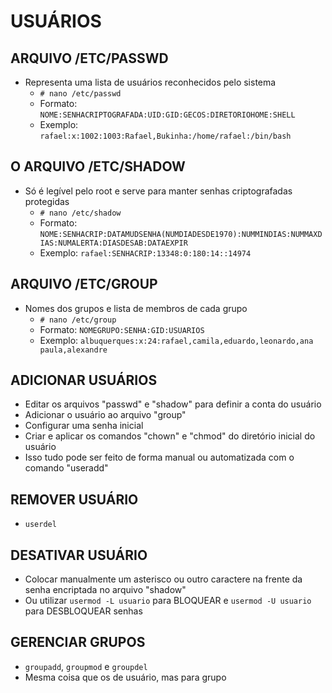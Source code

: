 # USUÁRIOS

## ARQUIVO /ETC/PASSWD

- Representa uma lista de usuários reconhecidos pelo sistema
  - `# nano /etc/passwd`
  - Formato: `NOME:SENHACRIPTOGRAFADA:UID:GID:GECOS:DIRETORIOHOME:SHELL`
  - Exemplo: `rafael:x:1002:1003:Rafael,Bukinha:/home/rafael:/bin/bash`

## O ARQUIVO /ETC/SHADOW

- Só é legível pelo root e serve para manter senhas criptografadas protegidas
  - `# nano /etc/shadow`
  - Formato: `NOME:SENHACRIP:DATAMUDSENHA(NUMDIADESDE1970):NUMMINDIAS:NUMMAXDIAS:NUMALERTA:DIASDESAB:DATAEXPIR`
  - Exemplo: `rafael:SENHACRIP:13348:0:180:14::14974`

## ARQUIVO /ETC/GROUP

- Nomes dos grupos e lista de membros de cada grupo
  - `# nano /etc/group`
  - Formato: `NOMEGRUPO:SENHA:GID:USUARIOS`
  - Exemplo: `albuquerques:x:24:rafael,camila,eduardo,leonardo,ana paula,alexandre`

## ADICIONAR USUÁRIOS

- Editar os arquivos "passwd" e "shadow" para definir a conta do usuário
- Adicionar o usuário ao arquivo "group"
- Configurar uma senha inicial
- Criar e aplicar os comandos "chown" e "chmod" do diretório inicial do usuário
- Isso tudo pode ser feito de forma manual ou automatizada com o comando "useradd"

## REMOVER USUÁRIO

- `userdel`

## DESATIVAR USUÁRIO

- Colocar manualmente um asterisco ou outro caractere na frente da senha encriptada no arquivo "shadow"
- Ou utilizar `usermod -L usuario` para BLOQUEAR e `usermod -U usuario` para DESBLOQUEAR senhas

## GERENCIAR GRUPOS

- `groupadd`, `groupmod` e `groupdel`
- Mesma coisa que os de usuário, mas para grupo
